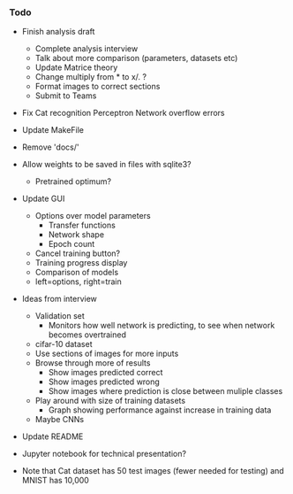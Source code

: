 ### Todo

- Finish analysis draft
  - Complete analysis interview
  - Talk about more comparison (parameters, datasets etc)
  - Update Matrice theory
  - Change multiply from * to x/. ?
  - Format images to correct sections
  - Submit to Teams

- Fix Cat recognition Perceptron Network overflow errors

- Update MakeFile
- Remove 'docs/'

- Allow weights to be saved in files with sqlite3?
  - Pretrained optimum?

- Update GUI
  - Options over model parameters
    - Transfer functions
    - Network shape
    - Epoch count
  - Cancel training button?
  - Training progress display
  - Comparison of models
  - left=options, right=train

- Ideas from interview
  - Validation set
    - Monitors how well network is predicting, to see when network becomes overtrained
  - cifar-10 dataset
  - Use sections of images for more inputs
  - Browse through more of results
    - Show images predicted correct
    - Show images predicted wrong
    - Show images where prediction is close between muliple classes
  - Play around with size of training datasets
    - Graph showing performance against increase in training data
  - Maybe CNNs

- Update README

- Jupyter notebook for technical presentation?

- Note that Cat dataset has 50 test images (fewer needed for testing) and MNIST has 10,000